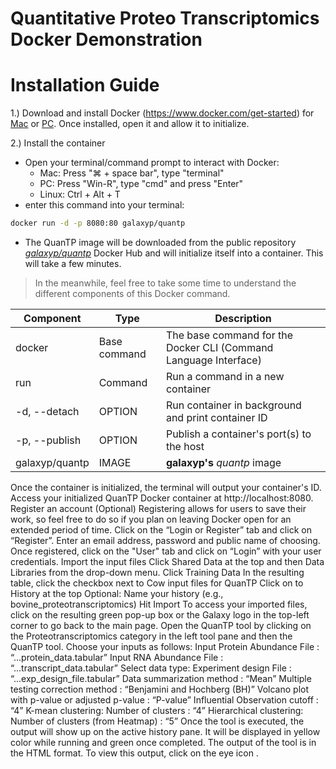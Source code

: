 # Quantitative Proteo Transcriptomics Docker Demonstration


# Installation Guide
1.) Download and install Docker (https://www.docker.com/get-started) for [Mac](https://docs.docker.com/docker-for-mac/install/) or [PC](https://docs.docker.com/docker-for-windows/install/). Once installed, open it and allow it to initialize.

2.) Install the container
  - Open your terminal/command prompt to interact with Docker:
    + Mac: Press "⌘ + space bar", type "terminal"
    + PC: Press "Win-R", type "cmd" and press "Enter"
    + Linux: Ctrl + Alt + T
  - enter this command into your terminal:
```sh
docker run -d -p 8080:80 galaxyp/quantp
```
  - The QuanTP image will be downloaded from the public repository [*galaxyp/quantp*](https://hub.docker.com/r/galaxyp/quantp/) Docker Hub and will initialize itself into a container. This will take a few minutes.

> In the meanwhile, feel free to take some time to understand the different components of this Docker command.

| Component                         | Type         | Description                                                     |
| --------------------------------- | -----------  | --------------------------------------------------------------- |
| docker                            | Base command | The base command for the Docker CLI (Command Language Interface)|
| run                               | Command      | Run a command in a new container                                |
| -d, --detach                      | OPTION       | Run container in background and print container ID              |
| -p, --publish                     | OPTION       | Publish a container's port(s) to the host                       |
| galaxyp/quantp		 | IMAGE        | **galaxyp's** *quantp* image                 |

Once the container is initialized, the terminal will output your container's ID.
Access your initialized QuanTP Docker container at http://localhost:8080.
Register an account (Optional)
Registering allows for users to save their work, so feel free to do so if you plan on leaving Docker open for an extended period of time.
Click on the  “Login or Register” tab and click on “Register”. Enter an email address, password and public name of choosing. 
Once registered, click on the "User" tab and click on “Login” with your user credentials.
Import the input files
Click Shared Data at the top and then Data Libraries from the drop-down menu.
Click Training Data
In the resulting table, click the checkbox next to Cow input files for QuanTP
Click on to History at the top
Optional: Name your history (e.g., bovine_proteotranscriptomics)
Hit Import
To access your imported files, click on the resulting green pop-up box or the Galaxy logo in the top-left corner to go back to the main page.
Open the QuanTP tool by clicking on the Proteotranscriptomics category in the left tool pane and then the QuanTP tool. Choose your inputs as follows:
Input Protein Abundance File : “...protein_data.tabular”
Input RNA Abundance File : “...transcript_data.tabular”
Select data type:
Experiment design File : “...exp_design_file.tabular” 
Data summarization method : “Mean”
Multiple testing correction method : “Benjamini and Hochberg (BH)”
Volcano plot with p-value or adjusted p-value : “P-value”
Influential Observation cutoff : “4”
K-mean clustering: Number of clusters : “4”
Hierarchical clustering: Number of clusters (from Heatmap) : “5”
Once the tool  is executed, the output will show up on the active history pane. It will be displayed in yellow color while running and green once completed. The output of the tool is in the HTML format. To view this output, click on the eye icon .
